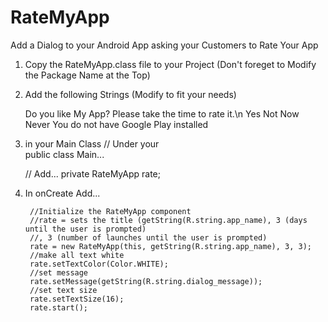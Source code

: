 # RateMyApp
Add a Dialog to your Android App asking your Customers to Rate Your App

1. Copy the RateMyApp.class file to your Project (Don't foreget to Modify the Package Name at the Top)

2. Add the following Strings (Modify to fit your needs)

    <string name="dialog_message">Do you like My App? Please take the time to rate it.\n</string>
    <string name="dialog_message_yes">Yes</string>
    <string name="dialog_message_not_now">Not Now</string>
    <string name="dialog_message_never">Never</string>
    <string name="dialog_message_no_gp">You do not have Google Play installed</string>
    
3. in your Main Class
      // Under your    
      public class Main...
      
      // Add... 
      private RateMyApp rate;

    
4. In onCreate Add...
    
        //Initialize the RateMyApp component
        //rate = sets the title (getString(R.string.app_name), 3 (days until the user is prompted)
        //, 3 (number of launches until the user is prompted)
        rate = new RateMyApp(this, getString(R.string.app_name), 3, 3);
        //make all text white
        rate.setTextColor(Color.WHITE);
        //set message
        rate.setMessage(getString(R.string.dialog_message));
        //set text size
        rate.setTextSize(16);
        rate.start();
        

